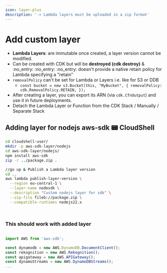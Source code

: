 ```yaml
---
icon: layer-plus
description: '-> Lambda layers must be uploaded in a zip format'
---
```


# Add custom layer

* **Lambda Layers**:  are immutable once created, a layer version cannot be modified.
* Can be created with CDK but will be **destroyed (cdk destroy)** &  :no\_entry: :no\_entry: :no\_entry: doesn't provide a native retain policy for Lambda specifying a "retain"&#x20;
* `removalPolicy` can't be set for Lambda or Layers i.e. like for S3 or DDB
  * `const bucket = new s3.Bucket(this, "MyBucket", { removalPolicy: cdk.RemovalPolicy.RETAIN, });`
* After creating a layer, you can export its ARN (via `cdk.CfnOutput`) and use it in future deployments.
* Detach the Lambda Layer or Function from the CDK Stack / Manually / Separate Stack

## Adding layer for nodejs aws-sdk 📟 CloudShell

```bash
cd cloudshell-user/
mkdir -p aws-sdk-layer/nodejs
cd aws-sdk-layer/nodejs/
npm install aws-sdk
zip -r ../package.zip .

//go up & Publish a Lambda layer version 
cd ..
aws lambda publish-layer-version \
  --region eu-central-1 \
  --layer-name nodesdk \
  --description "Custom nodejs layer for sdk" \
  --zip-file fileb://package.zip \
  --compatible-runtimes nodejs22.x




```

### This should work with added layer

```javascript

import AWS from 'aws-sdk';

const dynamodb = new AWS.DynamoDB.DocumentClient();
const rekognition = new AWS.Rekognition();
const apigateway = new AWS.APIGateway();
const dynamoStreams = new AWS.DynamoDBStreams();
...
```





